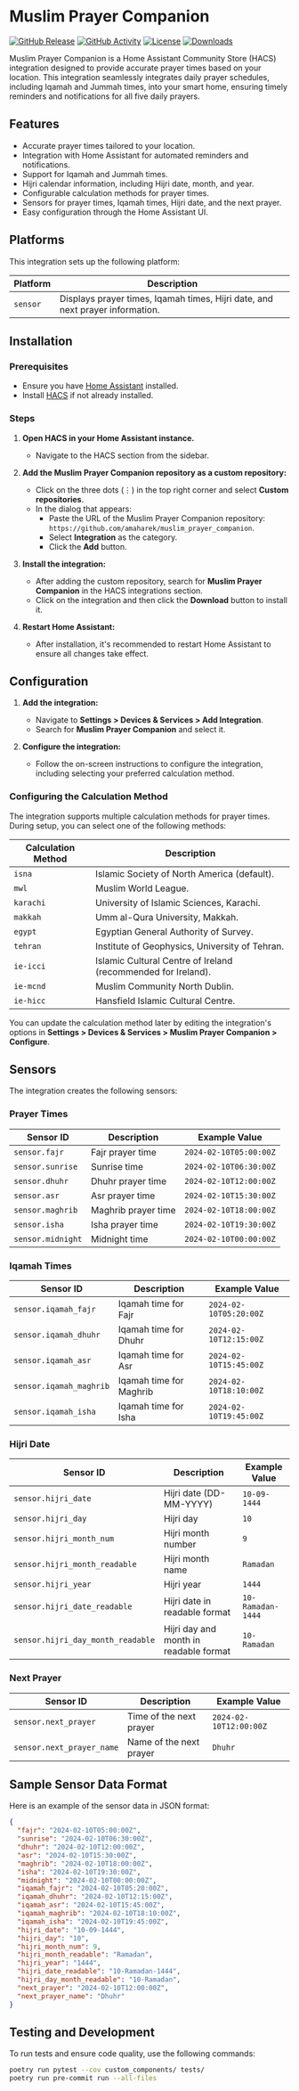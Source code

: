 # Muslim Prayer Companion

[![GitHub Release][releases-shield]][releases]
[![GitHub Activity][commits-shield]][commits]
[![License][license-shield]](LICENSE)
[![Downloads][downloads-shield]][downloads]

Muslim Prayer Companion is a Home Assistant Community Store (HACS) integration designed to provide accurate prayer times based on your location. This integration seamlessly integrates daily prayer schedules, including Iqamah and Jummah times, into your smart home, ensuring timely reminders and notifications for all five daily prayers.

## Features

- Accurate prayer times tailored to your location.
- Integration with Home Assistant for automated reminders and notifications.
- Support for Iqamah and Jummah times.
- Hijri calendar information, including Hijri date, month, and year.
- Configurable calculation methods for prayer times.
- Sensors for prayer times, Iqamah times, Hijri date, and the next prayer.
- Easy configuration through the Home Assistant UI.

## Platforms

This integration sets up the following platform:

| Platform | Description                                                                   |
| -------- | ----------------------------------------------------------------------------- |
| `sensor` | Displays prayer times, Iqamah times, Hijri date, and next prayer information. |

## Installation

### Prerequisites

- Ensure you have [Home Assistant](https://www.home-assistant.io/) installed.
- Install [HACS](https://hacs.xyz/) if not already installed.

### Steps

1. **Open HACS in your Home Assistant instance.**

   - Navigate to the HACS section from the sidebar.

2. **Add the Muslim Prayer Companion repository as a custom repository:**

   - Click on the three dots (⋮) in the top right corner and select **Custom repositories**.
   - In the dialog that appears:
     - Paste the URL of the Muslim Prayer Companion repository: `https://github.com/amaharek/muslim_prayer_companion`.
     - Select **Integration** as the category.
     - Click the **Add** button.

3. **Install the integration:**

   - After adding the custom repository, search for **Muslim Prayer Companion** in the HACS integrations section.
   - Click on the integration and then click the **Download** button to install it.

4. **Restart Home Assistant:**
   - After installation, it's recommended to restart Home Assistant to ensure all changes take effect.

## Configuration

1. **Add the integration:**

   - Navigate to **Settings > Devices & Services > Add Integration**.
   - Search for **Muslim Prayer Companion** and select it.

2. **Configure the integration:**
   - Follow the on-screen instructions to configure the integration, including selecting your preferred calculation method.

### Configuring the Calculation Method

The integration supports multiple calculation methods for prayer times. During setup, you can select one of the following methods:

| Calculation Method | Description                                                   |
| ------------------ | ------------------------------------------------------------- |
| `isna`             | Islamic Society of North America (default).                   |
| `mwl`              | Muslim World League.                                          |
| `karachi`          | University of Islamic Sciences, Karachi.                      |
| `makkah`           | Umm al-Qura University, Makkah.                               |
| `egypt`            | Egyptian General Authority of Survey.                         |
| `tehran`           | Institute of Geophysics, University of Tehran.                |
| `ie-icci`          | Islamic Cultural Centre of Ireland (recommended for Ireland). |
| `ie-mcnd`          | Muslim Community North Dublin.                                |
| `ie-hicc`          | Hansfield Islamic Cultural Centre.                            |

You can update the calculation method later by editing the integration's options in **Settings > Devices & Services > Muslim Prayer Companion > Configure**.

## Sensors

The integration creates the following sensors:

### Prayer Times

| Sensor ID         | Description         | Example Value          |
| ----------------- | ------------------- | ---------------------- |
| `sensor.fajr`     | Fajr prayer time    | `2024-02-10T05:00:00Z` |
| `sensor.sunrise`  | Sunrise time        | `2024-02-10T06:30:00Z` |
| `sensor.dhuhr`    | Dhuhr prayer time   | `2024-02-10T12:00:00Z` |
| `sensor.asr`      | Asr prayer time     | `2024-02-10T15:30:00Z` |
| `sensor.maghrib`  | Maghrib prayer time | `2024-02-10T18:00:00Z` |
| `sensor.isha`     | Isha prayer time    | `2024-02-10T19:30:00Z` |
| `sensor.midnight` | Midnight time       | `2024-02-10T00:00:00Z` |

### Iqamah Times

| Sensor ID               | Description             | Example Value          |
| ----------------------- | ----------------------- | ---------------------- |
| `sensor.iqamah_fajr`    | Iqamah time for Fajr    | `2024-02-10T05:20:00Z` |
| `sensor.iqamah_dhuhr`   | Iqamah time for Dhuhr   | `2024-02-10T12:15:00Z` |
| `sensor.iqamah_asr`     | Iqamah time for Asr     | `2024-02-10T15:45:00Z` |
| `sensor.iqamah_maghrib` | Iqamah time for Maghrib | `2024-02-10T18:10:00Z` |
| `sensor.iqamah_isha`    | Iqamah time for Isha    | `2024-02-10T19:45:00Z` |

### Hijri Date

| Sensor ID                         | Description                            | Example Value     |
| --------------------------------- | -------------------------------------- | ----------------- |
| `sensor.hijri_date`               | Hijri date (DD-MM-YYYY)                | `10-09-1444`      |
| `sensor.hijri_day`                | Hijri day                              | `10`              |
| `sensor.hijri_month_num`          | Hijri month number                     | `9`               |
| `sensor.hijri_month_readable`     | Hijri month name                       | `Ramadan`         |
| `sensor.hijri_year`               | Hijri year                             | `1444`            |
| `sensor.hijri_date_readable`      | Hijri date in readable format          | `10-Ramadan-1444` |
| `sensor.hijri_day_month_readable` | Hijri day and month in readable format | `10-Ramadan`      |

### Next Prayer

| Sensor ID                 | Description             | Example Value          |
| ------------------------- | ----------------------- | ---------------------- |
| `sensor.next_prayer`      | Time of the next prayer | `2024-02-10T12:00:00Z` |
| `sensor.next_prayer_name` | Name of the next prayer | `Dhuhr`                |

## Sample Sensor Data Format

Here is an example of the sensor data in JSON format:

```json
{
  "fajr": "2024-02-10T05:00:00Z",
  "sunrise": "2024-02-10T06:30:00Z",
  "dhuhr": "2024-02-10T12:00:00Z",
  "asr": "2024-02-10T15:30:00Z",
  "maghrib": "2024-02-10T18:00:00Z",
  "isha": "2024-02-10T19:30:00Z",
  "midnight": "2024-02-10T00:00:00Z",
  "iqamah_fajr": "2024-02-10T05:20:00Z",
  "iqamah_dhuhr": "2024-02-10T12:15:00Z",
  "iqamah_asr": "2024-02-10T15:45:00Z",
  "iqamah_maghrib": "2024-02-10T18:10:00Z",
  "iqamah_isha": "2024-02-10T19:45:00Z",
  "hijri_date": "10-09-1444",
  "hijri_day": "10",
  "hijri_month_num": 9,
  "hijri_month_readable": "Ramadan",
  "hijri_year": "1444",
  "hijri_date_readable": "10-Ramadan-1444",
  "hijri_day_month_readable": "10-Ramadan",
  "next_prayer": "2024-02-10T12:00:00Z",
  "next_prayer_name": "Dhuhr"
}
```

## Testing and Development

To run tests and ensure code quality, use the following commands:

```bash
poetry run pytest --cov custom_components/ tests/
poetry run pre-commit run --all-files
```

[muslim_prayer_companion]: https://github.com/amaharek/muslim_prayer_companion
[commits-shield]: https://img.shields.io/github/commit-activity/y/amaharek/muslim_prayer_companion.svg?style=for-the-badge
[commits]: https://github.com/amaharek/muslim_prayer_companion/commits/{branch}
[license-shield]: https://img.shields.io/github/license/amaharek/muslim_prayer_companion.svg?style=for-the-badge
[releases-shield]: https://img.shields.io/github/release/amaharek/muslim_prayer_companion.svg?style=for-the-badge
[releases]: https://github.com/amaharek/muslim_prayer_companion/releases
[downloads-shield]: https://img.shields.io/github/downloads/amaharek/muslim_prayer_companion/total.svg?style=for-the-badge
[downloads]: https://github.com/amaharek/muslim_prayer_companion/releases
